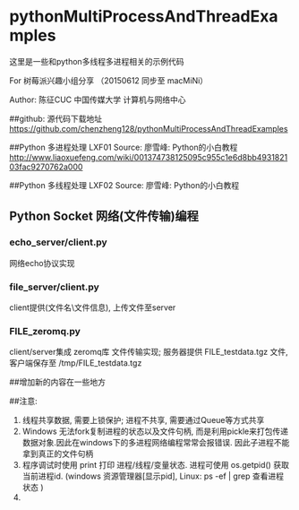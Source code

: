 # pythonMultiProcessAndThreadExamples
这里是一些和python多线程多进程相关的示例代码

For 树莓派兴趣小组分享
（20150612 同步至 macMiNi）

Author: 陈征CUC 中国传媒大学 计算机与网络中心 

##github:  源代码下载地址
  https://github.com/chenzheng128/pythonMultiProcessAndThreadExamples

##Python 多进程处理 LXF01 
Source: 廖雪峰: Python的小白教程  http://www.liaoxuefeng.com/wiki/001374738125095c955c1e6d8bb493182103fac9270762a000

##Python 多线程处理 LXF02
Source: 廖雪峰: Python的小白教程

## Python Socket 网络(文件传输)编程
### echo_server/client.py
  网络echo协议实现
### file_server/client.py
  client提供(文件名\文件信息), 上传文件至server
### FILE_zeromq.py
  client/server集成 zeromq库 文件传输实现; 服务器提供 FILE_testdata.tgz 文件, 客户端保存至 /tmp/FILE_testdata.tgz

##增加新的内容在一些地方

##注意:

1. 线程共享数据, 需要上锁保护; 进程不共享, 需要通过Queue等方式共享
2. Windows 无法fork复制进程的状态以及文件句柄, 而是利用pickle来打包传递数据对象.因此在windows下的多进程网络编程常常会报错误. 因此子进程不能拿到真正的文件句柄
3. 程序调试时使用 print 打印 进程/线程/变量状态. 进程可使用 os.getpid() 获取当前进程id. (windows 资源管理器[显示pid], Linux: ps -ef | grep <pid> 查看进程状态 )
4. 
